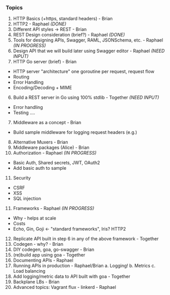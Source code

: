 ### Topics

1. HTTP Basics (+https, standard headers) - Brian
2. HTTP2 - Raphael *(DONE)*
3. Different API styles -> REST - Brian
4. REST Design consideration (brief?) - Raphael *(DONE)*
5. Tools for designing APIs, Swagger, RAML, JSONSchema, etc. - Raphael *(IN PROGRESS)*
6. Design API that we will build later using Swagger editor - Raphael *(NEED INPUT)*
5. HTTP Go server (brief) - Brian
  - HTTP server "architecture" one goroutine per request, request flow
  - Routing
  - Error Handling
  - Encoding/Decoding + MIME
6. Build a REST server in Go using 100% stdlib - Together *(NEED INPUT)*
  - Error handling
  - Testing
  ....
7. Middleware as a concept - Brian
  - Build sample middleware for logging request headers (e.g.)
8. Alternative Muxers - Brian
9. Middleware packages (Alice) - Brian
10. Authorization - Raphael *(IN PROGRESS)*
  - Basic Auth, Shared secrets, JWT, OAuth2
  - Add basic auth to sample
11. Security
  - CSRF
  - XSS
  - SQL injection
11. Frameworks - Raphael *(IN PROGRESS)*
  - Why - helps at scale
  - Costs
  - Echo, Gin, Goji <- "standard frameworks", Iris? HTTP2
12. Replicate API built in step 6 in any of the above framework - Together
13. Codegen - why? - Brian
14. DIY codegen, goa, go-swagger - Brian
15. (re)build app using goa - Together
16. Documenting APIs - Raphael
17. Running APIs in production - Raphael/Brian
  a. Logging!
  b. Metrics
  c. Load balancing
18. Add logging/metric data to API built with goa - Together
19. Backplane LBs - Brian
20. Advanced topics: Vagrant flux - linkerd - Raphael
